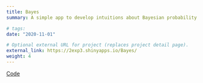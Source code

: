 ```yaml
---
title: Bayes
summary: A simple app to develop intuitions about Bayesian probability. In Spanish.

# tags:
date: "2020-11-01"

# Optional external URL for project (replaces project detail page).
external_link: https://2exp3.shinyapps.io/Bayes/
weight: 4 
---
```

[Code](https://github.com/2exp3/Bayes)
